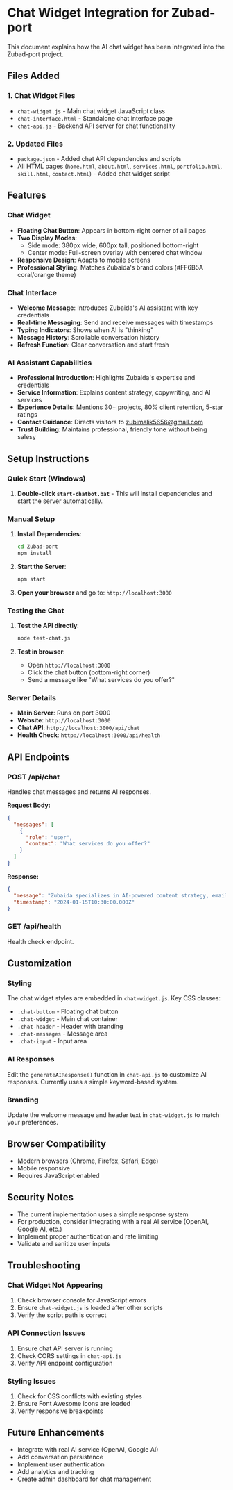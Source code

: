 # Chat Widget Integration for Zubad-port

This document explains how the AI chat widget has been integrated into the Zubad-port project.

## Files Added

### 1. Chat Widget Files
- `chat-widget.js` - Main chat widget JavaScript class
- `chat-interface.html` - Standalone chat interface page
- `chat-api.js` - Backend API server for chat functionality

### 2. Updated Files
- `package.json` - Added chat API dependencies and scripts
- All HTML pages (`home.html`, `about.html`, `services.html`, `portfolio.html`, `skill.html`, `contact.html`) - Added chat widget script

## Features

### Chat Widget
- **Floating Chat Button**: Appears in bottom-right corner of all pages
- **Two Display Modes**: 
  - Side mode: 380px wide, 600px tall, positioned bottom-right
  - Center mode: Full-screen overlay with centered chat window
- **Responsive Design**: Adapts to mobile screens
- **Professional Styling**: Matches Zubaida's brand colors (#FF6B5A coral/orange theme)

### Chat Interface
- **Welcome Message**: Introduces Zubaida's AI assistant with key credentials
- **Real-time Messaging**: Send and receive messages with timestamps
- **Typing Indicators**: Shows when AI is "thinking"
- **Message History**: Scrollable conversation history
- **Refresh Function**: Clear conversation and start fresh

### AI Assistant Capabilities
- **Professional Introduction**: Highlights Zubaida's expertise and credentials
- **Service Information**: Explains content strategy, copywriting, and AI services
- **Experience Details**: Mentions 30+ projects, 80% client retention, 5-star ratings
- **Contact Guidance**: Directs visitors to zubimalik5656@gmail.com
- **Trust Building**: Maintains professional, friendly tone without being salesy

## Setup Instructions

### Quick Start (Windows)
1. **Double-click `start-chatbot.bat`** - This will install dependencies and start the server automatically.

### Manual Setup
1. **Install Dependencies**:
   ```bash
   cd Zubad-port
   npm install
   ```

2. **Start the Server**:
   ```bash
   npm start
   ```

3. **Open your browser** and go to: `http://localhost:3000`

### Testing the Chat
1. **Test the API directly**:
   ```bash
   node test-chat.js
   ```

2. **Test in browser**: 
   - Open `http://localhost:3000`
   - Click the chat button (bottom-right corner)
   - Send a message like "What services do you offer?"

### Server Details
- **Main Server**: Runs on port 3000
- **Website**: `http://localhost:3000`
- **Chat API**: `http://localhost:3000/api/chat`
- **Health Check**: `http://localhost:3000/api/health`

## API Endpoints

### POST /api/chat
Handles chat messages and returns AI responses.

**Request Body:**
```json
{
  "messages": [
    {
      "role": "user",
      "content": "What services do you offer?"
    }
  ]
}
```

**Response:**
```json
{
  "message": "Zubaida specializes in AI-powered content strategy, email copywriting, and social media content creation...",
  "timestamp": "2024-01-15T10:30:00.000Z"
}
```

### GET /api/health
Health check endpoint.

## Customization

### Styling
The chat widget styles are embedded in `chat-widget.js`. Key CSS classes:
- `.chat-button` - Floating chat button
- `.chat-widget` - Main chat container
- `.chat-header` - Header with branding
- `.chat-messages` - Message area
- `.chat-input` - Input area

### AI Responses
Edit the `generateAIResponse()` function in `chat-api.js` to customize AI responses. Currently uses a simple keyword-based system.

### Branding
Update the welcome message and header text in `chat-widget.js` to match your preferences.

## Browser Compatibility
- Modern browsers (Chrome, Firefox, Safari, Edge)
- Mobile responsive
- Requires JavaScript enabled

## Security Notes
- The current implementation uses a simple response system
- For production, consider integrating with a real AI service (OpenAI, Google AI, etc.)
- Implement proper authentication and rate limiting
- Validate and sanitize user inputs

## Troubleshooting

### Chat Widget Not Appearing
1. Check browser console for JavaScript errors
2. Ensure `chat-widget.js` is loaded after other scripts
3. Verify the script path is correct

### API Connection Issues
1. Ensure chat API server is running
2. Check CORS settings in `chat-api.js`
3. Verify API endpoint configuration

### Styling Issues
1. Check for CSS conflicts with existing styles
2. Ensure Font Awesome icons are loaded
3. Verify responsive breakpoints

## Future Enhancements
- Integrate with real AI service (OpenAI, Google AI)
- Add conversation persistence
- Implement user authentication
- Add analytics and tracking
- Create admin dashboard for chat management
